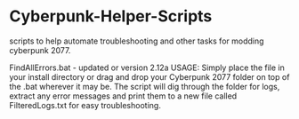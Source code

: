 # Cyberpunk-Helper-Scripts

scripts to help automate troubleshooting and other tasks for modding cyberpunk 2077.

FindAllErrors.bat - updated or version 2.12a
USAGE:
Simply place the file in your install directory or drag and drop your Cyberpunk 2077 folder on top of the .bat wherever
it may be. The script will dig through the folder
for logs, extract any error messages and print them to a new file called FilteredLogs.txt for easy troubleshooting.
